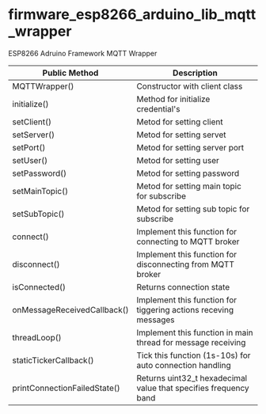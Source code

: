 # firmware_esp8266_arduino_lib_mqtt_wrapper

ESP8266 Adruino Framework MQTT Wrapper

|Public Method|Description|
|-------------|-----------|
|MQTTWrapper()|Constructor with client class|
|initialize()|Method for initialize credential's|
|setClient()|Metod for setting client|
|setServer()|Metod for setting servet|
|setPort()|Metod for setting server port|
|setUser()|Metod for setting user|
|setPassword()|Metod for setting password|
|setMainTopic()|Metod for setting main topic for subscribe|
|setSubTopic()|Metod for setting sub topic for subscribe|
|connect()|Implement this function for connecting to MQTT broker|
|disconnect()|Implement this function for disconnecting from MQTT broker|
|isConnected()|Returns connection state|
|onMessageReceivedCallback()|Implement this function for tiggering actions receving messages|
|threadLoop()|Implement this function in main thread for message receiving|
|staticTickerCallback()|Tick this function (1s-10s) for auto connection handling|
|printConnectionFailedState()|Returns uint32_t hexadecimal value that specifies frequency band

